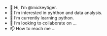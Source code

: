 - 👋 Hi, I’m @mickeytiger.
- 👀 I’m interested in pyhthon and data analysis.
- 🌱 I’m currently learning python.
- 💞️ I’m looking to collaborate on ...
- 📫 How to reach me ...

<!---
mickeytiger/mickeytiger is a ✨ special ✨ repository because its `README.md` (this file) appears on your GitHub profile.
You can click the Preview link to take a look at your changes.
--->
